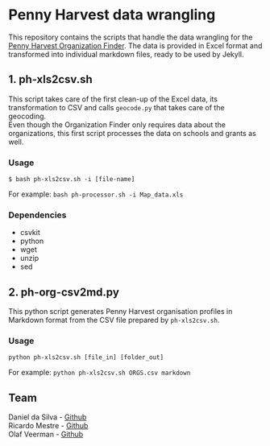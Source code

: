 # Penny Harvest data wrangling

This repository contains the scripts that handle the data wrangling for the [Penny Harvest Organization Finder](https://github.com/flipside-org/penny-harvest). The data is provided in Excel format and transformed into individual markdown files, ready to be used by Jekyll.

## 1. ph-xls2csv.sh
This script takes care of the first clean-up of the Excel data, its transformation to CSV and calls ```geocode.py``` that takes care of the geocoding.  
Even though the Organization Finder only requires data about the organizations, this first script processes the data on schools and grants as well.

### Usage

```$ bash ph-xls2csv.sh -i [file-name]```

For example: ```bash ph-processor.sh -i Map_data.xls```

### Dependencies

- csvkit 
- python
- wget
- unzip
- sed

## 2. ph-org-csv2md.py
This python script generates Penny Harvest organisation profiles in Markdown format from the CSV file prepared by ```ph-xls2csv.sh```.

### Usage

```python ph-xls2csv.sh [file_in] [folder_out]```

For example: ```python ph-xls2csv.sh ORGS.csv markdown```

## Team

Daniel da Silva - [Github](https://github.com/danielfdsilva)  
Ricardo Mestre - [Github](https://github.com/ricardomestre)  
Olaf Veerman - [Github](https://github.com/olafveerman)